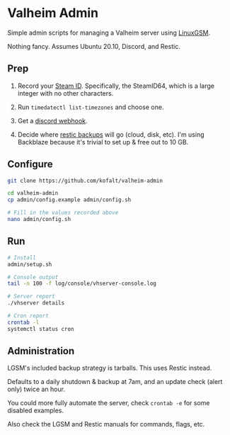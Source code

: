 # Valheim Admin

Simple admin scripts for managing a Valheim server using [LinuxGSM](https://linuxgsm.com/lgsm/vhserver).

Nothing fancy. Assumes Ubuntu 20.10, Discord, and Restic.

## Prep

1. Record your [Steam ID](https://steamcommunity.com/sharedfiles/filedetails/?id=209000244). Specifically, the SteamID64, which is a large integer with no other characters.

1. Run `timedatectl list-timezones` and choose one.

1. Get a [discord webhook](https://support.discord.com/hc/en-us/articles/228383668-Intro-to-Webhooks).

1. Decide where [restic backups](https://restic.readthedocs.io/en/stable/030_preparing_a_new_repo.html#) will go (cloud, disk, etc). I'm using Backblaze because it's trivial to set up & free out to 10 GB.

## Configure

```sh
git clone https://github.com/kofalt/valheim-admin

cd valheim-admin
cp admin/config.example admin/config.sh

# Fill in the values recorded above
nano admin/config.sh
```

## Run

```sh
# Install
admin/setup.sh

# Console output
tail -n 100 -f log/console/vhserver-console.log

# Server report
./vhserver details

# Cron report
crontab -l
systemctl status cron
```

## Administration

LGSM's included backup strategy is tarballs. This uses Restic instead.

Defaults to a daily shutdown & backup at 7am, and an update check (alert only) twice an hour.

You could more fully automate the server, check `crontab -e` for some disabled examples.

Also check the LGSM and Restic manuals for commands, flags, etc.
